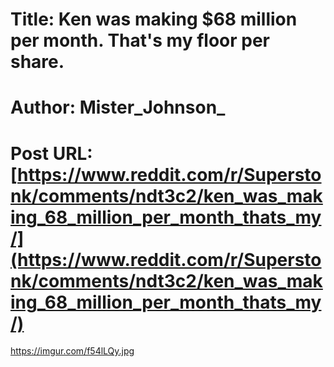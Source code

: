 # Title: Ken was making $68 million per month. That's my floor per share.
# Author: Mister_Johnson_
# Post URL: [https://www.reddit.com/r/Superstonk/comments/ndt3c2/ken_was_making_68_million_per_month_thats_my/](https://www.reddit.com/r/Superstonk/comments/ndt3c2/ken_was_making_68_million_per_month_thats_my/)


https://imgur.com/f54lLQy.jpg